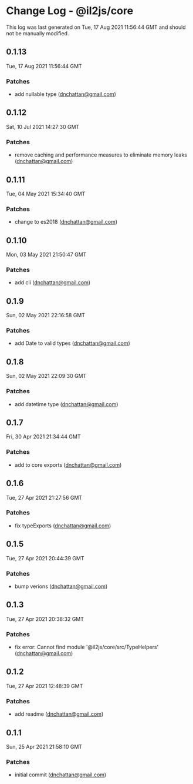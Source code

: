 # Change Log - @il2js/core

This log was last generated on Tue, 17 Aug 2021 11:56:44 GMT and should not be manually modified.

<!-- Start content -->

## 0.1.13

Tue, 17 Aug 2021 11:56:44 GMT

### Patches

- add nullable type (dnchattan@gmail.com)

## 0.1.12

Sat, 10 Jul 2021 14:27:30 GMT

### Patches

- remove caching and performance measures to eliminate memory leaks (dnchattan@gmail.com)

## 0.1.11

Tue, 04 May 2021 15:34:40 GMT

### Patches

- change to es2018 (dnchattan@gmail.com)

## 0.1.10

Mon, 03 May 2021 21:50:47 GMT

### Patches

- add cli (dnchattan@gmail.com)

## 0.1.9

Sun, 02 May 2021 22:16:58 GMT

### Patches

- add Date to valid types (dnchattan@gmail.com)

## 0.1.8

Sun, 02 May 2021 22:09:30 GMT

### Patches

- add datetime type (dnchattan@gmail.com)

## 0.1.7

Fri, 30 Apr 2021 21:34:44 GMT

### Patches

- add to core exports (dnchattan@gmail.com)

## 0.1.6

Tue, 27 Apr 2021 21:27:56 GMT

### Patches

- fix typeExports (dnchattan@gmail.com)

## 0.1.5

Tue, 27 Apr 2021 20:44:39 GMT

### Patches

- bump verions (dnchattan@gmail.com)

## 0.1.3

Tue, 27 Apr 2021 20:38:32 GMT

### Patches

- fix error: Cannot find module '@il2js/core/src/TypeHelpers' (dnchattan@gmail.com)

## 0.1.2

Tue, 27 Apr 2021 12:48:39 GMT

### Patches

- add readme (dnchattan@gmail.com)

## 0.1.1

Sun, 25 Apr 2021 21:58:10 GMT

### Patches

- initial commit (dnchattan@gmail.com)
